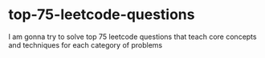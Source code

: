 # top-75-leetcode-questions
I am gonna try to solve top 75 leetcode questions that teach core concepts and techniques for each category of problems
